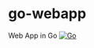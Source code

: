 # go-webapp
Web App in Go
[![Go](https://github.com/rafikurnia/go-webapp/actions/workflows/go.yml/badge.svg?branch=main)](https://github.com/rafikurnia/go-webapp/actions/workflows/go.yml)

